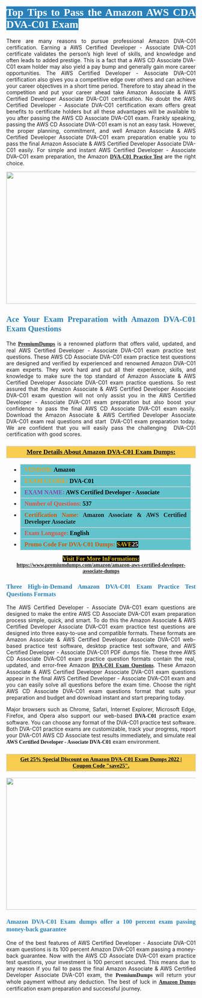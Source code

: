 <h1 style="text-align: justify;"><span style="color:#ffffff;"><span style="font-family:Georgia,serif;"><strong><span style="background-color:#2980b9;">Top Tips to Pass the Amazon AWS CDA DVA-C01 Exam</span></strong></span></span></h1>

<p style="text-align: justify;">There are many reasons to pursue professional Amazon DVA-C01 certification. Earning a AWS Certified Developer - Associate DVA-C01 certificate validates the person’s high level of skills, and knowledge and often leads to added prestige. This is a fact that a AWS CD Associate DVA-C01 exam holder may also yield a pay bump and generally gain more career opportunities. The AWS Certified Developer - Associate DVA-C01 certification also gives you a competitive edge over others and can achieve your career objectives in a short time period. Therefore to stay ahead in the competition and put your career ahead take Amazon Associate & AWS Certified Developer Associate DVA-C01 certification. No doubt the AWS Certified Developer - Associate DVA-C01 certification exam offers great benefits to certificate holders but all these advantages will be available to you after passing the AWS CD Associate DVA-C01 exam. Frankly speaking, passing the AWS CD Associate DVA-C01 exam is not an easy task. However, the proper planning, commitment, and well Amazon Associate & AWS Certified Developer Associate DVA-C01 exam preparation enable you to pass the final Amazon Associate & AWS Certified Developer Associate DVA-C01 easily. For simple and instant AWS Certified Developer - Associate DVA-C01 exam preparation, the Amazon <span style="font-family:Georgia,serif;"><strong><a href="https://www.premiumdumps.com/amazon/amazon-aws-certified-developer-associate-dumps">DVA-C01 Practice Test</a></strong></span> are the right choice.</p>

<p style="text-align: center;"><a href="https://www.premiumdumps.com/amazon/amazon-aws-certified-developer-associate-dumps"><img alt="" src="https://i.imgur.com/VJaqCPg.jpeg" style="width: 700px; height: 350px;" /></a></p>

<h2 style="text-align: justify;"><span style="color:#2980b9;"><span style="font-family:Georgia,serif;"><strong>Ace Your Exam Preparation with Amazon DVA-C01 Exam Questions</strong></span></span></h2>

<p style="text-align: justify;">The <a href="https://www.premiumdumps.com/"><span style="font-size:14px;"><span style="font-family:Georgia,serif;"><strong>PremiumDumps</strong></span></span></a> is a renowned platform that offers valid, updated, and real AWS Certified Developer - Associate DVA-C01 exam practice test questions. These AWS CD Associate DVA-C01 exam practice test questions are designed and verified by experienced and renowned Amazon DVA-C01 exam experts. They work hard and put all their experience, skills, and knowledge to make sure the top standard of Amazon Associate & AWS Certified Developer Associate DVA-C01 exam practice questions. So rest assured that the Amazon Associate & AWS Certified Developer Associate DVA-C01 <span style="font-size:11.0pt"><span style="line-height:115%"><span calibri="" style="font-family:">exam question</span></span></span> will not only assist you in the AWS Certified Developer - Associate DVA-C01 exam preparation but also boost your confidence to pass the final AWS CD Associate DVA-C01 exam easily. Download the Amazon Associate & AWS Certified Developer Associate DVA-C01 exam real questions and start  DVA-C01 exam preparation today. We are confident that you will easily pass the challenging  DVA-C01 certification with good scores.</p>

<h3 style="background: #f7ce50; border: 1px solid rgb(204, 204, 204); padding: 5px 10px; text-align: center;"><span style="font-family:Georgia,serif;"><u><u><span style="color:#000000;"><span style="font-size:11pt"><span style="line-height:normal"><b><span style="font-size:13.0pt"><span cambria="">More Details About Amazon DVA-C01 Exam Dumps:</span></span></b></span></span></span></u></u></span></h3>

<ul>
	<li style="margin:0cm 10pt">
	<div style="background:#61c4cd; border: 1px solid rgb(204, 204, 204); padding: 5px 10px; text-align: justify;"><span style="font-family:Georgia,serif;"><span style="font-size:11pt"><span style="line-height:normal"><b><span style="font-size:12.0pt"><span new="" roman="" times=""><span style="color:#f39c12;">VENDOR:</span> <span style="color:#000000;">Amazon</span></span></span></b></span></span></span></div>
	</li>
	<li style="margin:0cm 10pt">
	<div style="background: #61c4cd; border: 1px solid rgb(204, 204, 204); padding: 5px 10px; text-align: justify;"><span style="font-family:Georgia,serif;"><span style="font-size:11pt"><span style="line-height:normal"><b><span style="font-size:12.0pt"><span new="" roman="" times=""><span style="color:#f39c12;">EXAM CCODE:</span> <span style="color:#000000;">DVA-C01</span></span></span></b></span></span></span></div>
	</li>
	<li style="margin:0cm 10pt">
	<div style="background: #61c4cd; border: 1px solid rgb(204, 204, 204); padding: 5px 10px; text-align: justify;"><span style="font-family:Georgia,serif;"><span style="font-size:11pt"><span style="line-height:normal"><b><span style="font-size:12.0pt"><span new="" roman="" times=""><span style="color:#8e44ad;">EXAM NAME:</span> <span style="color:#000000;">AWS Certified Developer - Associate</span></span></span></b></span></span></span></div>
	</li>
	<li style="margin:0cm 10pt">
	<div style="background: #61c4cd; border: 1px solid rgb(204, 204, 204); padding: 5px 10px;"><span style="font-family:Georgia,serif;"><span style="font-size:11pt"><span style="line-height:normal"><b><span style="font-size:12.0pt"><span new="" roman="" times=""><span style="color:#e74c3c;">Number of Questions:</span><span style="color:#000000;"><span style="color:#f1c40f;"> </span>537</span></span></span></b></span></span></span></div>
	</li>
	<li style="margin:0cm 10pt">
	<div style="background: #61c4cd; border: 1px solid rgb(204, 204, 204); padding: 5px 10px; text-align: justify;"><span style="font-family:Georgia,serif;"><span style="font-size:11pt"><span style="line-height:normal"><b><span style="font-size:12.0pt"><span new="" roman="" times=""><span style="color:#d35400;">Certification Name:</span> Amazon Associate & AWS Certified Developer Associate</span></span></b></span></span></span></div>
	</li>
	<li style="margin:0cm 10pt">
	<div style="background: #61c4cd; border: 1px solid rgb(204, 204, 204); padding: 5px 10px; text-align: justify;"><span style="font-family:Georgia,serif;"><span style="font-size:11pt"><span style="line-height:normal"><b><span style="font-size:12.0pt"><span new="" roman="" times=""><span style="color:#e74c3c;">Exam Language:</span> <span style="color:#000000;">English</span></span></span></b></span></span></span></div>
	</li>
	<li style="margin:0cm 10pt">
	<div style="background: #61c4cd; border: 1px solid rgb(204, 204, 204); padding: 5px 10px;"><span style="font-family:Georgia,serif;"><span style="font-size:11pt"><span style="line-height:normal"><b><span style="font-size:12.0pt"><span new="" roman="" times=""><span style="color:#d35400;">Promo Code For DVA-C01 Dumps:</span><span style="color:#f1c40f;"> <span style="background-color:#000000;">SAVE</span></span><span style="color:#ffffff;"><span style="background-color:#000000;">25</span></span></span></span></b></span></span></span></div>
	</li>
</ul>

<p style="text-align: center;"><span style="font-family:Georgia,serif;"><strong><span style="font-size:16px;"><span style="color:#f1c40f;"><span style="background-color:#000000;">Visit For More InFormations:</span></span></span> <a href="https://www.premiumdumps.com/amazon/amazon-aws-certified-developer-associate-dumps">https://www.premiumdumps.com/amazon/amazon-aws-certified-developer-associate-dumps</a></strong></span></p>

<h3 style="text-align: justify;"><span style="color:#2980b9;"><span style="font-family:Georgia,serif;"><strong><strong><strong>Three High-in-Demand Amazon DVA-C01 Exam Practice Test Questions Formats</strong></strong></strong></span></span></h3>

<p style="text-align: justify;">The AWS Certified Developer - Associate DVA-C01 exam questions are designed to make the entire AWS CD Associate DVA-C01 exam preparation process simple, quick, and smart. To do this the Amazon Associate & AWS Certified Developer Associate DVA-C01 exam practice test questions are designed into three easy-to-use and compatible formats. These formats are Amazon Associate & AWS Certified Developer Associate DVA-C01 web-based practice test software, desktop practice test software, and AWS Certified Developer - Associate DVA-C01 PDF dumps file. These three AWS CD Associate DVA-C01 exam practice question formats contain the real, updated, and error-free Amazon <span style="font-family:Georgia,serif;"><strong><a href="https://www.premiumdumps.com/amazon/amazon-aws-certified-developer-associate-dumps">DVA-C01 Exam Questions</a></strong></span>. These Amazon Associate & AWS Certified Developer Associate DVA-C01 exam questions appear in the final AWS Certified Developer - Associate DVA-C01 exam and you can easily solve all questions before the exam time. Choose the right AWS CD Associate DVA-C01 exam questions format that suits your preparation and budget and download instant and start preparing today.</p>

<p style="text-align: justify;">Major browsers such as Chrome, Safari, Internet Explorer, Microsoft Edge, Firefox, and Opera also support our web-based <span style="font-family:Georgia,serif;"><strong> DVA-C01</strong></span> practice exam software. You can choose any format of the DVA-C01 practice test software. Both DVA-C01 practice exams are customizable, track your progress, report your DVA-C01 AWS CD Associate test results immediately, and simulate real <span style="font-family:Georgia,serif;"><strong>AWS Certified Developer - Associate DVA-C01</strong></span> exam environment.</p>

<h3 style="background: rgb(247, 206, 80); border: 1px solid rgb(204, 204, 204); padding: 5px 10px; text-align: center;"><span style="font-family:Georgia,serif;"><u><span style="color:#000000;"><span style="font-size:11pt;"><span style="line-height:normal;"><b><span cambria="">Get 25% Special Discount on Amazon DVA-C01 Exam Dumps 2022 | Coupon Code "save25".</span></b></span></span></span></u></span></h3>

<p style="text-align: center;"><strong><a href="https://www.premiumdumps.com/amazon/amazon-aws-certified-developer-associate-dumps"><img alt="" src="https://i.imgur.com/F18GQwv.jpeg" style="width: 700px; height: 350px;" /></a></strong></p>

<h3 style="text-align: justify;"><span style="color:#2980b9;"><span style="font-family:Georgia,serif;"><strong><strong><strong>Amazon DVA-C01 Exam dumps offer a 100 percent exam passing money-back guarantee</strong></strong></strong></span></span></h3>

<p style="text-align: justify;">One of the best features of AWS Certified Developer - Associate DVA-C01 exam questions is its 100 percent Amazon DVA-C01 exam passing a money-back guarantee. Now with the AWS CD Associate DVA-C01 exam practice test questions, your investment is 100 percent secured. This means due to any reason if you fail to pass the final Amazon Associate & AWS Certified Developer Associate DVA-C01 exam, the <span style="font-size:14px;"><span style="font-family:Georgia,serif;"><strong>PremiumDumps</strong></span></span> will return your whole payment without any deduction. The best of luck in <a href="https://www.premiumdumps.com/amazon-exam-dumps"><span style="font-family:Georgia,serif;"><strong>Amazon Dumps</strong></span></a> certification exam preparation and successful journey.</p>

